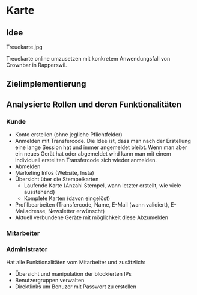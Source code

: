 # Karte

## Idee
Treuekarte.jpg

Treuekarte online umzusetzen mit konkretem Anwendungsfall von Crownbar in Rapperswil.

## Zielimplementierung

## Analysierte Rollen und deren Funktionalitäten
### Kunde
* Konto erstellen (ohne jegliche Pflichtfelder)
* Anmelden mit Transfercode. Die Idee ist, dass man nach der Erstellung eine lange Session hat und immer angemeldet bleibt. Wenn man aber ein neues Gerät hat oder abgemeldet wird kann man mit einem individuell erstellten Transfercode sich wieder anmelden.
* Abmelden
* Marketing Infos (Website, Insta)
* Übersicht über die Stempelkarten 
    * Laufende Karte (Anzahl Stempel, wann letzter erstellt, wie viele ausstehend)
    * Komplete Karten (davon eingelöst)
* Profilbearbeiten (Transfercode, Name, E-Mail (wann validiert), E-Mailadresse, Newsletter erwünscht)
* Aktuell verbundene Geräte mit möglichkeit diese Abzumelden

### Mitarbeiter
    

### Administrator
Hat alle Funktionalitäten vom Mitarbeiter und zusätzlich:
* Übersicht und manipulation der blockierten IPs
* Benutzergruppen verwalten
* Direktlinks um Benuzer mit Passwort zu erstellen






